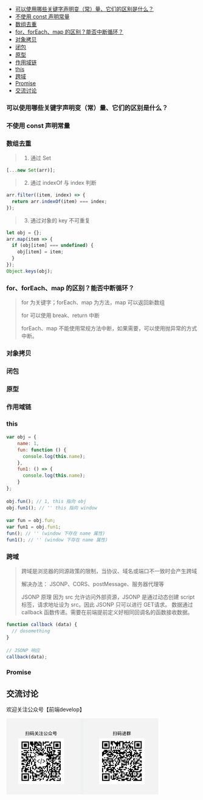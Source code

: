 <!-- TOC -->

  - [可以使用哪些关键字声明变（常）量、它们的区别是什么？](#可以使用哪些关键字声明变常量它们的区别是什么)
  - [不使用 const 声明常量](#不使用-const-声明常量)
  - [数组去重](#数组去重)
  - [for、forEach、map 的区别？能否中断循环？](#forforeachmap-的区别能否中断循环)
  - [对象拷贝](#对象拷贝)
  - [闭包](#闭包)
  - [原型](#原型)
  - [作用域链](#作用域链)
  - [this](#this)
  - [跨域](#跨域)
  - [Promise](#promise)
- [交流讨论](#%e4%ba%a4%e6%b5%81%e8%ae%a8%e8%ae%ba)

<!-- /TOC -->
### 可以使用哪些关键字声明变（常）量、它们的区别是什么？

### 不使用 const 声明常量

### 数组去重

> 1. 通过 Set
```javascript
[...new Set(arr)];
```

> 2. 通过 indexOf 与 index 判断
```javascript
arr.filter((item, index) => {
  return arr.indexOf(item) === index;
});
```

> 3. 通过对象的 key 不可重复
```javascript
let obj = {};
arr.map(item => {
  if (obj[item] === undefined) {
    obj[item] = item;
  }
});
Object.keys(obj);
```

### for、forEach、map 的区别？能否中断循环？

> for 为关键字；forEach、map 为方法，map 可以返回新数组
>
> for 可以使用 break、return 中断
>
> forEach、map 不能使用常规方法中断，如果需要，可以使用抛异常的方式中断。

### 对象拷贝

### 闭包

### 原型

### 作用域链

### this

```javascript
var obj = {
    name: 1,
    fun: function () {
      console.log(this.name);
    },
    fun1: () => {
      console.log(this.name);
    }
};

obj.fun(); // 1, this 指向 obj
obj.fun1(); // '' this 指向 window

var fun = obj.fun;
var fun1 = obj.fun1;
fun(); // '' (window 下存在 name 属性)
fun1(); // '' (window 下存在 name 属性)
```

### 跨域

> 跨域是浏览器的同源政策的限制，当协议、域名或端口不一致时会产生跨域
>
> 解决办法：
> JSONP、CORS、postMessage、服务器代理等
>
> JSONP 原理
> 因为 src 允许访问外部资源，JSONP 是通过动态创建 script 标签，请求地址设为 src。因此 JSONP 只可以进行 GET请求。
> 数据通过 callback 函数传递。需要在前端提前定义好相同回调名的函数接收数据。

```javascript
function callback (data) {
  // dosomething
}

// JSONP 响应
callback(data);
```

### Promise



## 交流讨论

欢迎关注公众号【前端develop】

<img src="../img/wechat-publicity.png" width="400px">